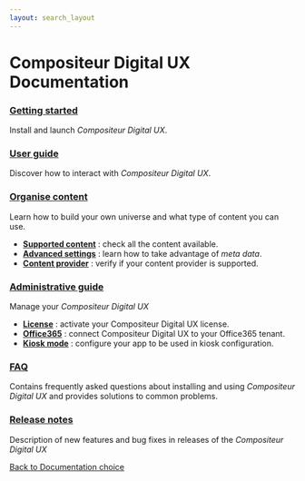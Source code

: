 ```yaml
---
layout: search_layout
---
```


# Compositeur Digital UX Documentation

### [Getting started](gettingstarted/index.md)
Install and launch *Compositeur Digital UX*.

### [User guide](user_guide/index.md)
Discover how to interact with *Compositeur Digital UX*.  

### [Organise content](organise_content/index.md)
Learn how to build your own universe and what type of content you can use.

* [**Supported content**](organise_content/supported_content/index.md) : check all the content available.
* [**Advanced settings**](organise_content/advanced_setting.md) : learn how to take advantage of *meta data*.
* [**Content provider**](organise_content/supported_providers.md) : verify if your content provider is supported.

### [Administrative guide](administrative_guide/index.md)
Manage your *Compositeur Digital UX*

* [**License**](administrative_guide/index.md#compositeur-digital-ux-license) : activate your Compositeur Digital UX license.
* [**Office365**](administrative_guide/index.md#office365-account) : connect Compositeur Digital UX to your Office365 tenant.
* [**Kiosk mode**](administrative_guide/index.md#kiosk-mode) : configure your app to be used in kiosk configuration.

### [FAQ](FAQ/index.md)
Contains frequently asked questions about installing and using *Compositeur Digital UX* and provides solutions to common problems.

### [Release notes](release_notes/index.md)
Description of new features and bug fixes in releases of the *Compositeur Digital UX*  

[Back to Documentation choice](../../index.md)
